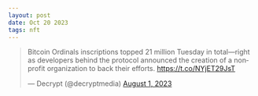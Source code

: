 ```yaml
---
layout: post
date: Oct 20 2023
tags: nft
---
```


<blockquote class="twitter-tweet"><p lang="en" dir="ltr">Bitcoin Ordinals inscriptions topped 21 million Tuesday in total—right as developers behind the protocol announced the creation of a nonprofit organization to back their efforts. <a href="https://t.co/NYjET29JsT">https://t.co/NYjET29JsT</a></p>&mdash; Decrypt (@decryptmedia) <a href="https://twitter.com/decryptmedia/status/1686468125548519428?ref_src=twsrc%5Etfw">August 1, 2023</a></blockquote> <script async src="https://platform.twitter.com/widgets.js" charset="utf-8"></script>
